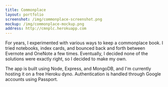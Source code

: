 ```yaml
---
title: Commonplace
layout: portfolio
screenshot: /img/commonplace-screenshot.png
mockup: /img/commonplace-mockup.png
address: http://cmnplc.herokuapp.com
---
```


For years, I experimented with various ways to keep a commonplace book. I tried notebooks, index cards, and bounced back and forth between Evernote and OneNote a few times. Eventually, I decided none of the solutions were exactly right, so I decided to make my own.

The app is built using Node, Express, and MongoDB, and I'm currently hosting it on a free Heroku dyno. Authentication is handled through Google accounts using Passport.
